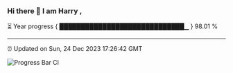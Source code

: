 ### Hi there 👋 I am Harry , 

⏳ Year progress { █████████████████████████████▁ } 98.01 %

---

⏰ Updated on Sun, 24 Dec 2023 17:26:42 GMT

![Progress Bar CI](https://github.com/duykhang68/duykhang68/workflows/Progress%20Bar%20CI/badge.svg)
